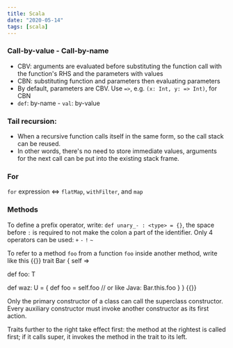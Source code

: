 ```yaml
---
title: Scala
date: "2020-05-14"
tags: [scala]
---
```


### Call-by-value - Call-by-name
- CBV: arguments are evaluated before substituting the function call with the function's RHS and the parameters with values
- CBN: substituting function and parameters then evaluating parameters
- By default, parameters are CBV. Use `=>`, e.g. `(x: Int, y: => Int)`, for CBN
- `def`: by-name - `val`: by-value

### Tail recursion:
- When a recursive function calls itself in the same form, so the call stack can be reused.
- In other words, there's no need to store immediate values, arguments for the next call can be put into the existing stack frame.

### For
`for` expression <=> `flatMap`, `withFilter`, and `map`

### Methods
To define a prefix operator, write: `def unary_- : <type> = {}`, the space before `:` is required to not make the colon a part of the identifier.
Only 4 operators can be used: `+` `-` `!` `~`

To refer to a method `foo` from a function `foo` inside another method, write like this
{{<highlight scala >}}
trait Bar {
  self =>

  def foo: T
  
  def waz: U = {
    def foo = self.foo // or like Java: Bar.this.foo
  }
}
{{</highlight >}}

Only the primary constructor of a class can call the superclass constructor.  
Every auxiliary constructor must invoke another constructor as its first action.

Traits further to the right take effect first: the method at the rightest is called first; if it calls super, it invokes the method in the trait to its left.
